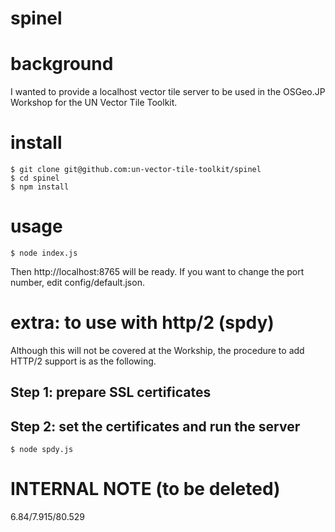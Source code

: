 # spinel
# background
I wanted to provide a localhost vector tile server to be used in the OSGeo.JP Workshop for the UN Vector Tile Toolkit.

# install
```console
$ git clone git@github.com:un-vector-tile-toolkit/spinel
$ cd spinel
$ npm install
```

# usage
```console
$ node index.js
```
Then http://localhost:8765 will be ready. If you want to change the port number, edit config/default.json.

# extra: to use with http/2 (spdy)
Although this will not be covered at the Workship, the procedure to add HTTP/2 support is as the following. 

## Step 1: prepare SSL certificates

## Step 2: set the certificates and run the server

```console
$ node spdy.js
```

# INTERNAL NOTE (to be deleted)
6.84/7.915/80.529